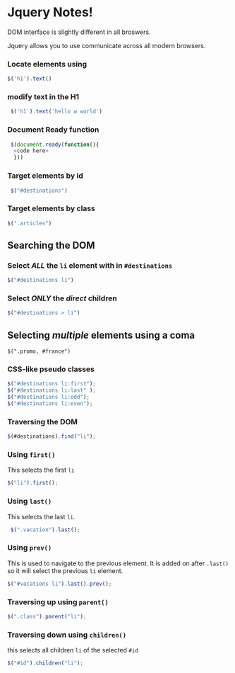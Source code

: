 Jquery Notes!
===

DOM interface is slightly different in all broswers.

Jquery allows you to use communicate across all modern browsers.

### Locate elements using
``` javascript
$('h1').text()
```

### modify text in the H1

``` javascript
 $('h1').text('hello w world')
 ```

### Document Ready function
``` javascript
 $(document.ready(function(){
  <code here>
  }))
  ```
### Target elements by id

``` javascript
 $("#destinations")
 ```

### Target elements by class

``` javascript
$(".articles")
```

## Searching the DOM

### Select *ALL* the ``li`` element with in ``#destinations``

``` javascript
$("#destinations li")
```

### Select *ONLY* the *direct* children

``` javascript
$("#destinations > li")
```

## Selecting *multiple* elements using a coma

``$(".promo, #france")``

### CSS-like pseudo classes
``` javascript
$("#destinations li:first");
$("#destinations li:last" );
$("#destinations li:odd");
$("#destinations li:even");
```

### Traversing the DOM

``` javascript
$(#destinations).find("li");
```
### Using `first()`
This selects the first `li`
``` javascript
$("li").first();
```
### Using `last()`
This selects the last `li`.
``` javascript
 $(".vacation").last();
```
### Using `prev()`
This is used to navigate to the previous element. It is added on after `.last()` so it will select the previous `li` element.
``` javascript
$("#vacations li").last().prev();
```
### Traversing up using `parent()`
``` javascript
$(".class").parent("li");
```

### Traversing down using `children()`
this selects all children `li` of the selected `#id`
``` javascript
$("#id").children("li");
```
